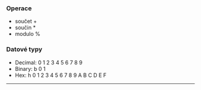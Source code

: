 ### Operace
- součet +
- součin *
- modulo %

### Datové typy
- Decimal: 0 1 2 3 4 5 6 7 8 9
- Binary: b 0 1
- Hex: h 0 1 2 3 4 5 6 7 8 9 A B C D E F


---

